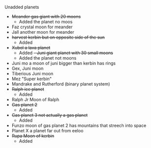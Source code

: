 Unadded planets
- ~~Meander gas giant with 20 moons~~
   - Added the planet no moos
- Faz crystal moon for meander
- Jall another moon for meander
- ~~harvest kerbin but on opposite side of the sun~~
   - Added
- ~~Xubol a lava planet~~
  - Added
~~- Juni giant planet with 30 small moons~~
  - Added the planet not moons
- Juni mo a moon of juni bigger than kerbin has rings
- Gex, Juni moon
- Tiberious Juni moon
- Mez "Super kerbin"
- Mandrake and Rutherford (binary planet system)
- ~~Ralph ice planet~~
  - Added
- Ralph Jr Moon of Ralph
- ~~Gas planet 2~~
  - Added
- ~~Gas planet 3 not actually a gas planet~~
  - Added
- Funzo moon of gas planet 2 has mountains that streech into space
- Planet X a planet far out from eeloo
- ~~Rupa Moon of kerbin~~
  - Added
